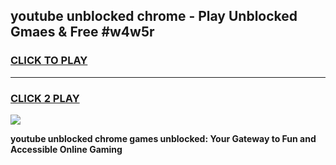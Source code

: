 
## youtube unblocked chrome - Play Unblocked Gmaes & Free #w4w5r
<h3>
<a href="https://news.freeplayer.one?title=youtube_unblocked_chrome&ref=24F">CLICK TO PLAY</a></h3>
<hr>

<h3>
<a href="https://news.freeplayer.one?title=youtube_unblocked_chrome&ref=24F">CLICK 2 PLAY</a>
  
</h3>

<a href="https://news.freeplayer.one?title=youtube_unblocked_chrome&ref=24F/"><img src="https://clearcache.store/games.png"></a>


**youtube unblocked chrome games unblocked: Your Gateway to Fun and Accessible Online Gaming**
